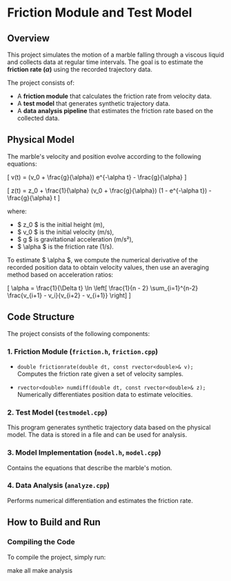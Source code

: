 # Friction Module and Test Model

## Overview
This project simulates the motion of a marble falling through a viscous liquid and collects data at regular time intervals. The goal is to estimate the **friction rate ($\alpha$)** using the recorded trajectory data.

The project consists of:
- A **friction module** that calculates the friction rate from velocity data.
- A **test model** that generates synthetic trajectory data.
- A **data analysis pipeline** that estimates the friction rate based on the collected data.

## Physical Model
The marble's velocity and position evolve according to the following equations:

\[
v(t) = (v_0 + \frac{g}{\alpha}) e^{-\alpha t} - \frac{g}{\alpha}
\]

\[
z(t) = z_0 + \frac{1}{\alpha} (v_0 + \frac{g}{\alpha}) (1 - e^{-\alpha t}) - \frac{g}{\alpha} t
\]

where:
- $ z_0 $ is the initial height (m),
- $ v_0 $ is the initial velocity (m/s),
- $ g $ is gravitational acceleration (m/s²),
- $ \alpha $ is the friction rate (1/s).

To estimate $ \alpha $, we compute the numerical derivative of the recorded position data to obtain velocity values, then use an averaging method based on acceleration ratios:

\[
\alpha = \frac{1}{\Delta t} \ln \left[ \frac{1}{n - 2} \sum_{i=1}^{n-2} \frac{v_{i+1} - v_i}{v_{i+2} - v_{i+1}} \right]
\]

## Code Structure
The project consists of the following components:

### **1. Friction Module (`friction.h`, `friction.cpp`)**
- `double frictionrate(double dt, const rvector<double>& v);`  
  Computes the friction rate given a set of velocity samples.
  
- `rvector<double> numdiff(double dt, const rvector<double>& z);`  
  Numerically differentiates position data to estimate velocities.

### **2. Test Model (`testmodel.cpp`)**
This program generates synthetic trajectory data based on the physical model. The data is stored in a file and can be used for analysis.

### **3. Model Implementation (`model.h`, `model.cpp`)**
Contains the equations that describe the marble's motion.

### **4. Data Analysis (`analyze.cpp`)**
Performs numerical differentiation and estimates the friction rate.

## How to Build and Run
### **Compiling the Code**
To compile the project, simply run:

make all
make analysis